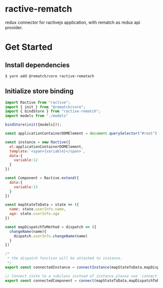 # ractive-rematch
redux connector for ractivejs application, with rematch as redux api provider.

# Get Started

## Install dependencies
```bash
$ yarn add @rematch/core ractive-rematach
```

## Initialize store binding
```js
import Ractive from "ractive";
import { init } from "@rematch/core";
import { bindStore } from "ractive-rematch";
import models from "./models"

bindStore(init({models}));

const applicationContainerDOMElement = document.querySelector("#root");

const instance = new Ractive({
  el:applicationContainerDOMElement,
  template:`<span>{variable}</span>`,
  data:{
    variable:12
  }
})

const Component = Ractive.extend({
  data:{
    variable:13
  }
})

const mapStateToData = state => ({
  name: state.userInfo.name,
  age: state.userInfo.age
})

const mapDispatchToMethod = dispatch => ({
  changeName(name){
    dispatch.userInfo.changeName(name)
  }
})

/* 
 * the dispatch function will be attached to instance. 
 */
export const connectedInstance = connectInstance(mapStateToData,mapDispatchToMethod)(instance)

// Connect state to a subclass instead of instance please use `connect`
export const connectedComponent = connect(mapStateToData,mapDispatchToMethod)(Component)
```
